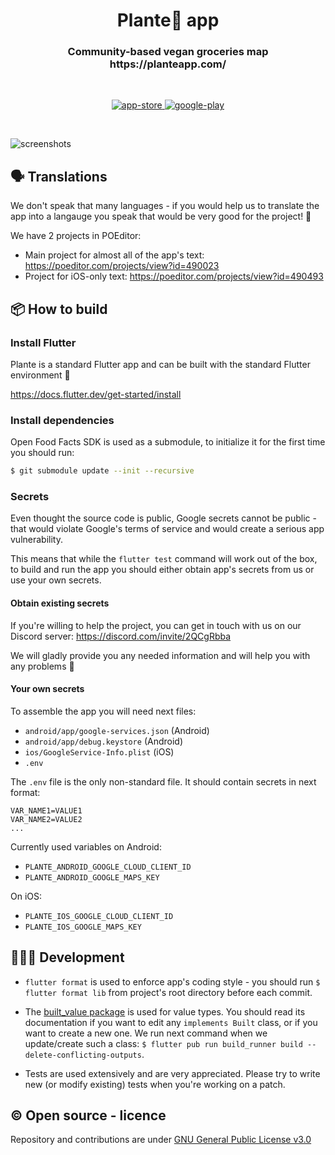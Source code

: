 <h1 align="center">Plante🌱 app</h1>
<h3 align="center">
Community-based vegan groceries map
<br />
https://planteapp.com/
</h3>

<br />

<p align="center">
  <a href="https://apps.apple.com/be/app/plante/id1574070382">
    <img alt="app-store" src="https://github.com/plante-app-team/plante/blob/master/readme_resources/app-store.png" />
  </a>
  <a href="https://play.google.com/store/apps/details?id=vegancheckteam.plante">
    <img alt="google-play" src="https://github.com/plante-app-team/plante/blob/master/readme_resources/play-store.png" />
  </a>
</p>

<br />

![screenshots](https://github.com/plante-app-team/plante/blob/master/readme_resources/screenshots.jpg)

## 🗣 Translations

We don't speak that many languages - if you would help us to translate the app into a langauge you speak that would be very good for the project! 🙂

We have 2 projects in POEditor:
- Main project for almost all of the app's text: https://poeditor.com/projects/view?id=490023
- Project for iOS-only text: https://poeditor.com/projects/view?id=490493


## 📦 How to build

### Install Flutter

Plante is a standard Flutter app and can be built with the standard Flutter environment 🙂

https://docs.flutter.dev/get-started/install

### Install dependencies

Open Food Facts SDK is used as a submodule, to initialize it for the first time you should run:

```bash
$ git submodule update --init --recursive
```

### Secrets

Even thought the source code is public, Google secrets cannot be public - that would violate Google's terms of service and would create a serious app vulnerability.

This means that while the `flutter test` command will work out of the box, to build and run the app you should either obtain app's secrets from us or use your own secrets.

#### Obtain existing secrets

If you're willing to help the project, you can get in touch with us on our Discord server: https://discord.com/invite/2QCgRbba

We will gladly provide you any needed information and will help you with any problems 🙂

#### Your own secrets

To assemble the app you will need next files:
- `android/app/google-services.json` (Android)
- `android/app/debug.keystore` (Android)
- `ios/GoogleService-Info.plist` (iOS)
- `.env`

The `.env` file is the only non-standard file. It should contain secrets in next format:
```
VAR_NAME1=VALUE1
VAR_NAME2=VALUE2
...
```
Currently used variables on Android:
- `PLANTE_ANDROID_GOOGLE_CLOUD_CLIENT_ID`
- `PLANTE_ANDROID_GOOGLE_MAPS_KEY`

On iOS:
- `PLANTE_IOS_GOOGLE_CLOUD_CLIENT_ID`
- `PLANTE_IOS_GOOGLE_MAPS_KEY`


## 👩🏾‍💻 Development

- `flutter format` is used to enforce app's coding style - you should run `$ flutter format lib` from project's root directory before each commit.

- The [built_value package](https://pub.dev/packages/built_value) is used for value types. You should read its documentation if you want to edit any `implements Built` class, or if you want to create a new one. We run next command when we update/create such a class: `$ flutter pub run build_runner build --delete-conflicting-outputs`.

- Tests are used extensively and are very appreciated. Please try to write new (or modify existing) tests when you're working on a patch.


## ©️ Open source - licence

Repository and contributions are under [GNU General Public License v3.0](https://github.com/plante-app-team/plante/blob/master/LICENSE.txt)
